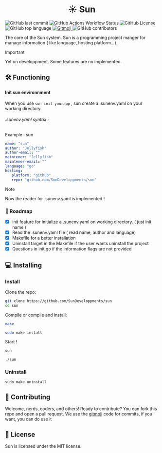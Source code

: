  <h1 style="text-align: center">☀️ Sun</h1> 

![GitHub last commit](https://img.shields.io/github/last-commit/SunDeveloppments/sun)
![GitHub Actions Workflow Status](https://img.shields.io/github/actions/workflow/status/SunDeveloppments/sun/go-tests.yml)
![GitHub License](https://img.shields.io/github/license/SunDeveloppments/sun)
![GitHub top language](https://img.shields.io/github/languages/top/SunDeveloppments/sun)
<a href="https://gitmoji.dev">
  <img
    src="https://img.shields.io/badge/gitmoji-%20😜%20😍-FFDD67.svg?style=flat-square"
    alt="Gitmoji"
  />
</a>
![GitHub contributors](https://img.shields.io/github/contributors/SunDeveloppments/sun)

The core of the Sun system. Sun is a programming project manger for manage information ( like language, hosting platform...). 

> [!IMPORTANT]
> Yet on developpment. Some features are no implemented.

## 🛠️ Functioning

#### Init sun environnment

When you use `sun init yourapp` , sun create a .sunenv.yaml on your working directory. 

###### *.sunenv.yaml* syntax :  

Example : sun

```yaml  
name: "sun"
author: "Jellyfish"
author-email: ""
maintener: "Jellyfish"
maintener-email: ""
language: "go"
hosting:
   platform: "github"
   repo: "github.com/SunDeveloppments/sun" 
```

> [!NOTE]
> Now the reader for .sunenv.yaml is implemented !

### 🚀 Roadmap

- [x] init feature for initialize a .sunenv.yaml on working directory. ( just init name )
- [x] Read the .sunenv.yaml file ( read name, author and language)
- [x] Makefile for a better installation
- [X] Uninstall target in the Makefile if the user wants uninstall the project
- [X] Questions in init.go if the information flags are not provided

## 💻 Installing

### Install
Clone the repo:
```bash
git clone https://github.com/SunDeveloppments/sun
cd sun
```
Compile or compile and install:
```bash
make
```
```bash
sudo make install
```
Start !
```bash
sun
```
```bash
./sun
```
### Uninstall
```
sudo make uninstall
```


## 👋 Contributing 

Welcome, nerds, coders, and others! Ready to contribute? You can fork this repo and open a pull request. We use the [gitmoji](https://gitmoji.dev) code for commits, if you want, you can do use it

## 📜 License

Sun is licensed under the MIT license.
